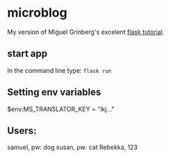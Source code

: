 # microblog
My version of Miguel Grinberg's excelent [flask tutorial](https://blog.miguelgrinberg.com/post/the-flask-mega-tutorial-part-i-hello-world).

## start app
In the command line type:
`flask run`

## Setting env variables
$env:MS_TRANSLATOR_KEY = "lkj..."

## Users:
samuel, pw: dog
susan, pw: cat
Rebekka, 123
